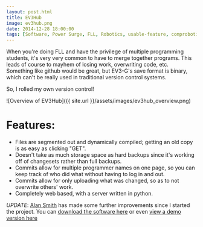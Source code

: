 ```yaml
---
layout: post.html
title: EV3Hub
image: ev3hub.png
date: 2014-12-28 18:00:00
tags: [Software, Power Surge, FLL, Robotics, usable-feature, comprobotics, robotics]
---
```


When you're doing FLL and have the privilege of multiple programming students, it's very very common to have to merge together programs. This leads of course to mayhem of losing work, overwriting code, etc. Something like github would be great, but EV3-G's save format is binary, which can't be really used in traditional version control systems.

So, I rolled my own version control!

![Overview of EV3Hub]({{ site.url }}/assets/images/ev3hub_overview.png)

# Features:

-  Files are segmented out and dynamically compiled; getting an old copy is as easy as clicking "GET".
-  Doesn't take as much storage space as hard backups since it's working off of changesets rather than full backups.
-  Commits allow for multiple programmer names on one page, so you can keep track of who did what without having to log in and out.
-  Commits allow for only uploading what was changed, so as to not overwrite others' work.
-  Completely web based, with a server written in python.

*UPDATE*: [Alan Smith](https://github.com/alan412) has made some further improvements since I started the project. You can [download the software here](https://github.com/alan412/ev3hub) or even [view a demo version here](https://beta.ev3hub.com)